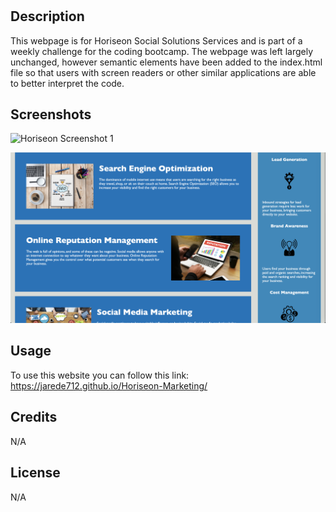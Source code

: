 # <Horiseon Online Marketing Webpage>

## Description

This webpage is for Horiseon Social Solutions Services and is part of a weekly challenge for the coding bootcamp. The webpage was left largely unchanged, however semantic elements have been added to the index.html file so that users with screen readers or other similar applications are able to better interpret the code.


## Screenshots

![Horiseon Screenshot 1](./assets/images/Horiseon%20Marketing%20Screenshot%201.jpg)

![Horiseon Screenshot 2](./assets/images/Horiseon%20Marketing%20Screenshot%202.jpg)

## Usage

To use this website you can follow this link: https://jarede712.github.io/Horiseon-Marketing/

## Credits

N/A

## License

N/A
